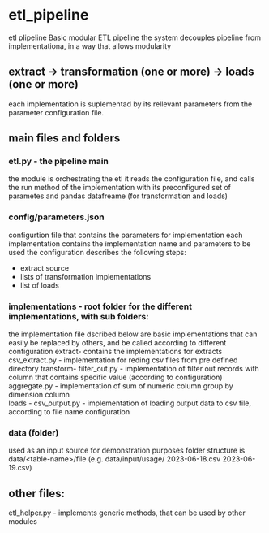 # etl_pipeline
etl plipeline
Basic modular ETL pipeline 
the system decouples pipeline from implementationa, in a way that allows modularity

## extract -> transformation (one or more) -> loads (one or more)
each implementation is suplementad by its rellevant parameters from the parameter configuration file.
## main files and folders
### etl.py - the pipeline main
  the module is orchestrating the etl
  it reads the configuration file, and calls the run method of the implementation with its preconfigured set of parametes 
  and pandas datafreame (for transformation and loads)

### config/parameters.json 
configurtion file that contains the parameters for implementation
each implementation contains the implementation name and parameters to be used
the configuration describes the following steps:
-  extract source
-  lists of transformation implementations
-  list of loads

### implementations - root folder for the different implementations, with sub folders:
  the implementation file dscribed below are basic implementations that can easily be replaced 
  by others, and be called according to different configuration
  extract- contains the implementations for extracts 
        csv_extract.py - implementation for reding csv files from pre defined directory 
  transform- 
         filter_out.py - implementation of filter out records with column that contains specific value (according to configuration)
         aggregate.py - implementation of sum of numeric column group by dimension column        
  loads - 
         csv_output.py - implementation of loading output data to csv file, according to file name configuration
### data (folder)
   used as an input source for demonstration purposes 
   folder structure is data/\<table-name\>/file (e.g. data/input/usage/
                                                                     2023-06-18.csv
                                                                     2023-06-19.csv)

## other files: 
etl_helper.py - implements generic methods, that can be used by other modules


